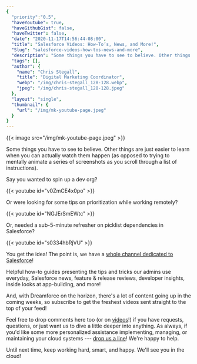 ```yaml
---
{
  "priority":"0.5",
  "haveYoutube": true,
  "haveGithubGist": false,
  "haveTwitter": false,
  "date": "2020-11-17T14:56:44-08:00",
  "title": "Salesforce Videos: How-To’s, News, and More!",
  "Slug": "salesforce-videos-how-tos-news-and-more",
  "description": "Some things you have to see to believe. Other things are just easier to learn when you can actually watch them happen (as opposed to…",
  "tags": [],
  "author": {
    "name": "Chris Stegall",
    "title": "Digital Marketing Coordinator",
    "webp": "/img/chris-stegall_128-128.webp",
    "jpeg": "/img/chris-stegall_128-128.jpeg"
  },
  "layout": "single",
  "thumbnail": {
    "url": "/img/mk-youtube-page.jpeg"
  }
}
---
```



{{< image src="/img/mk-youtube-page.jpeg" >}}

Some things you have to see to believe. Other things are just easier to learn when you can actually watch them happen (as opposed to trying to mentally animate a series of screenshots as you scroll through a list of instructions).

Say you wanted to spin up a dev org?

{{< youtube id="v0ZmCE4x0po" >}}

Or were looking for some tips on prioritization while working remotely?

{{< youtube id="NGJErSmEWtc" >}}

Or, needed a sub-5-minute refresher on picklist dependencies in Salesforce?

{{< youtube id="s0334hbRjVU" >}}

You get the idea! The point is, we have a [whole channel dedicated to Salesforce](https://www.youtube.com/c/MkpartnersHQ/videos)!

Helpful how-to guides presenting the tips and tricks our admins use everyday, Salesforce news, feature & release reviews, developer insights, inside looks at app-building, and more!

And, with Dreamforce on the horizon, there's a lot of content going up in the coming weeks, so subscribe to get the freshest videos sent straight to the top of your feed!

Feel free to drop comments here too (or on [videos](https://www.youtube.com/c/MkpartnersHQ/videos)!) if you have requests, questions, or just want us to dive a little deeper into anything. As always, if you'd like some more personalized assistance implementing, managing, or maintaining your cloud systems --- [drop us a line](https://www.mkpartners.com/contact/)! We're happy to help.

Until next time, keep working hard, smart, and happy. We'll see you in the cloud!
